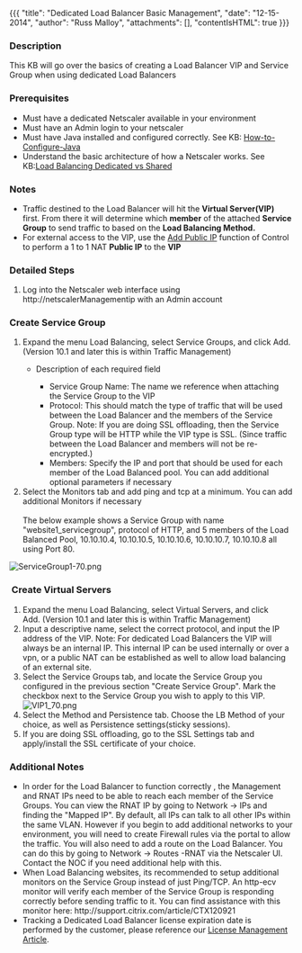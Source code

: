 {{{
  "title": "Dedicated Load Balancer Basic Management",
  "date": "12-15-2014",
  "author": "Russ Malloy",
  "attachments": [],
  "contentIsHTML": true
}}}

<h3>Description&nbsp;</h3>
<p>This KB will go over the basics of creating a Load Balancer VIP and Service Group when using dedicated Load Balancers</p>
<h3>Prerequisites</h3>
<ul>
  <li>Must have a dedicated Netscaler available in your environment</li>
  <li>Must have an Admin login to your netscaler</li>
  <li>Must have Java installed and configured correctly. See KB: <a href="../General/how-to-configure-java-settings-to-access-web-user-interfaces.md"> How-to-Configure-Java</a>
      <br />
    </a>
  </li>
  <li>Understand the basic architecture of how a Netscaler works. See KB:<a href="./load-balancing-dedicated-vs-shared.md">Load Balancing Dedicated vs Shared</a>
      <br />
    </a>
  </li>
</ul>
<h3>Notes</h3>
<ul>
  <li>Traffic destined to the Load Balancer will hit the <strong>Virtual Server(VIP)</strong> first. From there it will determine which <strong>member</strong> of the attached <strong>Service Group</strong> to send traffic to based on the <strong>Load Balancing Method.</strong>
  </li>
  <li>For external access to the VIP, use the <a href="./how-to-add-public-ip-to-virtual-machine.md"> Add Public IP</a> function of Control to perform a 1 to 1 NAT <strong>Public IP</strong> to the <strong> VIP</strong>
  </li>
</ul>
<h3>Detailed Steps</h3>
<ol>
  <li>Log into the Netscaler web interface using http://netscalerManagementip with an Admin account</li>
</ol>
<h3>Create Service Group</h3>
<ol>
  <li>Expand the menu Load Balancing, select Service Groups, and click Add. (Version 10.1 and later this is within Traffic Management)</li>
  <ul>
    <li>Description of each required field</li>
    <ul>
      <li>Service Group Name: The name we reference when attaching the Service Group to the VIP</li>
      <li>Protocol: This should match the type of traffic that will be used between the Load Balancer and the members of the Service Group. Note: If you are doing SSL offloading, then the Service Group type will be HTTP while the VIP type is SSL. (Since
        traffic between the Load Balancer and members will not be re-encrypted.)</li>
      <li>Members: Specify the IP and port that should be used for each member of the Load Balanced pool. You can add additional optional parameters if necessary</li>
    </ul>
  </ul>
  <li>Select the Monitors tab and add ping and tcp at a minimum. You can add additional Monitors if necessary
    <br />
    <br />The below example shows a Service Group with name "website1_servicegroup", protocol of HTTP, and 5 members of the Load Balanced Pool, 10.10.10.4, 10.10.10.5,&nbsp;10.10.10.6,&nbsp;10.10.10.7,&nbsp;10.10.10.8 all using Port 80.</li>
</ol>
<p><img src="https://t3n.zendesk.com/attachments/token/rmi96fsg1g5cx2x/?name=ServiceGroup1-70.png" alt="ServiceGroup1-70.png" />
</p>

<h3>&nbsp;Create Virtual Servers</h3>

<ol>
  <li>Expand the menu Load Balancing, select Virtual Servers, and click Add.&nbsp;(Version 10.1 and later this is within Traffic Management)</li>
  <li>Input a descriptive name, select the correct protocol, and input the IP address of the VIP. Note: For dedicated Load Balancers the VIP will always be an internal IP. This internal IP can be used internally or over a vpn, or a public NAT
    can be established as well to allow load balancing of an external site.</li>
  <li>Select the Service Groups tab, and locate the Service Group you configured in the previous section "Create Service Group". Mark the checkbox next to the Service Group you wish to apply to this VIP.
    <br /><img src="https://t3n.zendesk.com/attachments/token/ipq8zkbvtqz1fjp/?name=VIP1_70.png" alt="VIP1_70.png" />
    <br />
  </li>
  <li>Select the Method and Persistence tab. Choose the LB Method of your choice, as well as Persistence settings(sticky sessions).&nbsp;</li>
  <li>If you are doing SSL offloading, go to the SSL Settings tab and apply/install the SSL certificate of your choice.</li>
</ol>
<h3>Additional Notes</h3>
<ul>
  <li>In order for the Load Balancer to function correctly , the Management and RNAT IPs need to be able to reach each member of the Service Groups. You can view the RNAT IP by going to Network -&gt; IPs and finding the "Mapped IP". By default,
    all IPs can talk to all other IPs within the same VLAN. However if you begin to add additional networks to your environment, you will need to create Firewall rules via the portal to allow the traffic. You will also need to add a route
    on the Load Balancer. You can do this by going to Network -&gt; Routes -RNAT via the Netscaler UI. Contact the NOC if you need additional help with this.</li>
  <li>When Load Balancing websites, its recommended to setup additional monitors on the Service Group instead of just Ping/TCP. An http-ecv monitor will verify each member of the Service Group is responding correctly before sending traffic to it. You
    can find assistance with this monitor here:&nbsp;http://support.citrix.com/article/CTX120921</li>
  <li>Tracking a Dedicated Load Balancer license expiration date is performed by the customer, please reference our <a href="dedicated-load-balancer-license-management.md">License Management Article</a>.</li>

</ul>
<h3>&nbsp;</h3>

